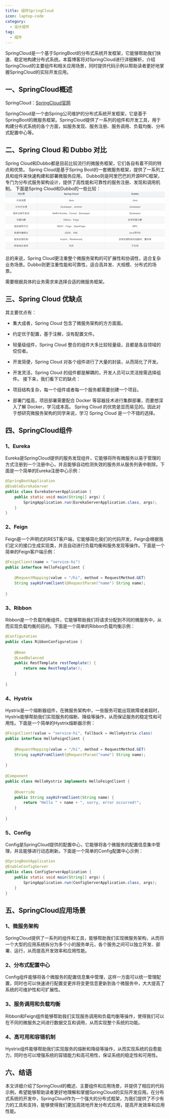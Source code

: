 ```yaml
---
title: 组件SpringCloud
icon: laptop-code
category:
  - 设计组件
tag:
  - 组件
---
```


SpringCloud是一个基于SpringBoot的分布式系统开发框架，它能够帮助我们快速、稳定地构建分布式系统。本篇博客将对SpringCloud进行详细解析，介绍SpringCloud的主要组件和相关应用场景，同时提供代码示例以帮助读者更好地掌握SpringCloud的实际开发应用。

## 一、SpringCloud概述

SpringCloud：[SpringCloud官网](https://spring.io/projects/spring-cloud)

SpringCloud是一个由Spring公司维护的分布式系统开发框架，它是基于SpringBoot的微服务框架。SpringCloud提供了一系列的组件和开发工具，用于构建分布式系统的各个方面，如服务发现、服务注册、服务调用、负载均衡、分布式配置中心等。

## 二、Spring Cloud 和 Dubbo 对比

Spring Cloud和Dubbo都是目前比较流行的微服务框架，它们各自有着不同的特点和优势。
Spring Cloud是基于Spring Boot的一套微服务框架，提供了一系列工具和组件来快速构建和部署微服务应用。
Dubbo则是阿里巴巴的开源RPC框架，专门为分布式服务架构设计，提供了高性能和可靠性的服务注册、发现和调用机制。
下面是Spring Cloud和Dubbo的一些比较：
![img_61.png](../synthesis/img_61.png)

总的来说，Spring Cloud更注重整个微服务架构的可扩展性和协调性，适合复杂业务场景。Dubbo则更注重性能和可靠性，适合高并发、大规模、分布式的场景。

需要根据具体的业务需求来选择合适的微服务框架。

## 三、Spring Cloud 优缺点

其主要优点有：

* 集大成者，Spring Cloud 包含了微服务架构的方方面面。
* 约定优于配置，基于注解，没有配置文件。
* 轻量级组件，Spring Cloud 整合的组件大多比较轻量级，且都是各自领域的佼佼者。
* 开发简便，Spring Cloud 对各个组件进行了大量的封装，从而简化了开发。
* 开发灵活，Spring Cloud 的组件都是解耦的，开发人员可以灵活按需选择组件。
接下来，我们看下它的缺点：

* 项目结构复杂，每一个组件或者每一个服务都需要创建一个项目。
* 部署门槛高，项目部署需要配合 Docker 等容器技术进行集群部署，而要想深入了解 Docker，学习成本高。
Spring Cloud 的优势是显而易见的。因此对于想研究微服务架构的同学来说，学习 Spring Cloud 是一个不错的选择。

## 四、SpringCloud组件

### 1、Eureka

Eureka是SpringCloud提供的服务发现组件，它能够将所有微服务以易于管理的方式注册到一个注册中心，并且能够自动检测失效的服务并从服务列表中剔除。下面是一个简单的Eureka注册中心示例：
```java
@SpringBootApplication
@EnableEurekaServer
public class EurekaServerApplication {
    public static void main(String[] args) {
        SpringApplication.run(EurekaServerApplication.class, args);
    }
}

```


### 2、Feign

Feign是一个声明式的REST客户端，它能够简化我们的代码开发，Feign会根据我们定义的接口生成实现类，并且自动进行负载均衡和服务发现等操作。下面是一个简单的Feign客户端示例：
```java
@FeignClient(name = "service-hi")
public interface HelloFeignClient {

    @RequestMapping(value = "/hi", method = RequestMethod.GET)
    String sayHiFromClient(@RequestParam("name") String name);

}

```


### 3、Ribbon

Ribbon是一个负载均衡组件，它能够帮助我们将请求分配到不同的微服务中，从而实现负载均衡的目的。下面是一个简单的Ribbon负载均衡示例：
```java
@Configuration
public class RibbonConfiguration {

    @Bean
    @LoadBalanced
    public RestTemplate restTemplate() {
        return new RestTemplate();
    }

}

```


### 4、Hystrix

Hystrix是一个熔断器组件，在微服务架构中，一些服务可能出现故障或者超时，Hystrix能够帮助我们实现服务的熔断、降级等操作，从而保证服务的稳定性和可用性。下面是一个简单的Hystrix熔断器示例：
```java
@FeignClient(value = "service-hi", fallback = HelloHystrix.class)
public interface HelloFeignClient {

    @RequestMapping(value = "/hi", method = RequestMethod.GET)
    String sayHiFromClient(@RequestParam("name") String name);

}

@Component
public class HelloHystrix implements HelloFeignClient {

    @Override
    public String sayHiFromClient(String name) {
        return "Hello " + name + ", sorry, error occurred!";
    }

}

```


### 5、Config

Config是SpringCloud提供的配置中心，它能够将各个微服务的配置信息集中管理，并且能够进行动态刷新。下面是一个简单的Config配置中心示例：
```java
@SpringBootApplication
@EnableConfigServer
public class ConfigServerApplication {
    public static void main(String[] args) {
        SpringApplication.run(ConfigServerApplication.class, args);
    }
}

```


## 五、SpringCloud应用场景

### 1、微服务架构

SpringCloud提供了一系列的组件和工具，能够帮助我们实现微服务架构，从而将一个大型的应用系统拆分为多个小的服务单元，各个服务之间可以独立开发、部署、运行，从而提高开发效率和应用性能。

### 2、分布式配置中心

Config组件能够将各个微服务的配置信息集中管理，这样一方面可以统一管理配置，同时也可以快速进行配置变更并将变更信息更新到各个微服务中，大大提高了系统的可维护性和可扩展性。

### 3、服务调用和负载均衡

Ribbon和Feign组件能够帮助我们实现服务调用和负载均衡等操作，使得我们可以在不同的微服务之间进行数据交互和调用，从而实现整个系统的功能。

### 4、高可用和容错机制

Hystrix组件能够帮助我们实现服务的熔断和降级等操作，从而实现系统的自愈能力，同时也可以增强系统的容错能力和高可用性，保证系统的稳定性和可用性。

## 六、结语

本文详细介绍了SpringCloud的概述、主要组件和应用场景，并提供了相应的代码示例，希望能够帮助读者更好地理解和掌握SpringCloud的实际开发应用。在分布式系统的开发中，SpringCloud作为一个强大的分布式框架，为我们提供了不少有力的工具和支持，能够使得我们更加高效地开发分布式应用，提高开发效率和应用性能。



